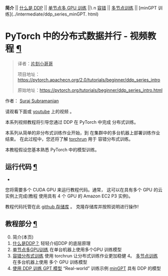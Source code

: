 

**简介** 
 ||
 [什么是 DDP](ddp_series_theory.html) 
 ||
 [单节点多 GPU 训练](ddp_series_multigpu.html) 
 ||\ n [容错](ddp_series_fault_tolerance.html) 
 ||
 [多节点训练](../intermediate/ddp_series_multinode.html) 
 ||
 [minGPT 训练](../intermediate/ddp_series_minGPT. html)





# PyTorch 中的分布式数据并行 - 视频教程 [¶](#distributed-data-parallel-in-pytorch-video-tutorials "永久链接到此标题")


> 译者：[片刻小哥哥](https://github.com/jiangzhonglian)
>
> 项目地址：<https://pytorch.apachecn.org/2.0/tutorials/beginner/ddp_series_intro>
>
> 原始地址：<https://pytorch.org/tutorials/beginner/ddp_series_intro.html>




 作者：
 [Suraj Subramanian](https://github.com/suraj813)




 请观看下面或 [youtube](https://www.youtube.com/watch/-K3bZYHYHEA) 上的视频
 。








 本系列视频教程将引导您通过 DDP 在 PyTorch 中完成
分布式训练。




 本系列从简单的非分布式训练作业开始，到
在集群中的多台机器上部署训练作业结束。
在此过程中，您还将了解
 [torchrun](https://pytorch.org/docs/stable/elastic/run.html)
 用于
容错分布式训练。




 本教程假设您基本熟悉 PyTorch 中的模型训练。





## 运行代码 [¶](#running-the-code "固定链接到此标题")
 -



 您将需要多个 CUDA GPU 来运行教程代码。通常，
这可以在具有多个 GPU 的云实例上完成(教程
使用具有 4 个 GPU 的 Amazon EC2 P3 实例)。




 教程代码托管在此
 [github 存储库](https://github.com/pytorch/examples/tree/main/distributed/ddp-tutorial-series) 
 。
克隆存储库并按照说明进行操作!





## 教程部分 [¶](#tutorial-sections "此标题的永久链接")



0. 简介(本页)
1. [什么是DDP？](ddp_series_theory.html) 
 轻轻介绍DDP 的底层原理
2. [单节点多GPU训练](ddp_series_multigpu.html)
在单台机器上使用多个GPU
训练模型
3. [容错分布式训练](ddp_series_fault_tolerance.html) 
 使用 torchrun 让分布式训练作业更加稳健
4。 [多节点训练](../intermediate/ddp_series_multinode.html)
在多台机器上使用
多个 GPU 训练模型
5. [使用 DDP 训练 GPT 模型](../intermediate/ddp_series_minGPT.html) 
 “Real-world”
训练示例
 [minGPT](https://github.com/karpathy/minGPT) 
 具有 DDP 的模型








